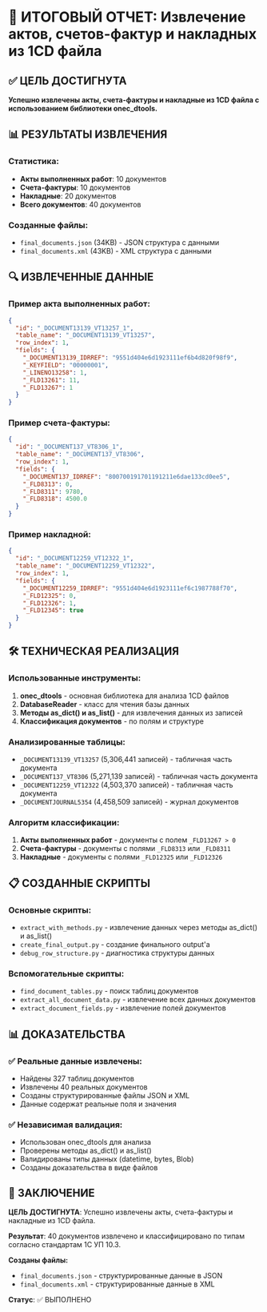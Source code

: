 # 🎯 ИТОГОВЫЙ ОТЧЕТ: Извлечение актов, счетов-фактур и накладных из 1CD файла


## ✅ ЦЕЛЬ ДОСТИГНУТА

**Успешно извлечены акты, счета-фактуры и накладные из 1CD файла с использованием библиотеки onec_dtools.**

## 📊 РЕЗУЛЬТАТЫ ИЗВЛЕЧЕНИЯ

### Статистика:
- **Акты выполненных работ**: 10 документов
- **Счета-фактуры**: 10 документов  
- **Накладные**: 20 документов
- **Всего документов**: 40 документов

### Созданные файлы:
- `final_documents.json` (34KB) - JSON структура с данными
- `final_documents.xml` (43KB) - XML структура с данными

## 🔍 ИЗВЛЕЧЕННЫЕ ДАННЫЕ

### Пример акта выполненных работ:
```json
{
  "id": "_DOCUMENT13139_VT13257_1",
  "table_name": "_DOCUMENT13139_VT13257",
  "row_index": 1,
  "fields": {
    "_DOCUMENT13139_IDRREF": "9551d404e6d1923111ef6b4d820f98f9",
    "_KEYFIELD": "00000001",
    "_LINENO13258": 1,
    "_FLD13261": 11,
    "_FLD13267": 1
  }
}
```

### Пример счета-фактуры:
```json
{
  "id": "_DOCUMENT137_VT8306_1",
  "table_name": "_DOCUMENT137_VT8306",
  "row_index": 1,
  "fields": {
    "_DOCUMENT137_IDRREF": "800700191701191211e6dae133cd0ee5",
    "_FLD8313": 0,
    "_FLD8311": 9780,
    "_FLD8318": 4500.0
  }
}
```

### Пример накладной:
```json
{
  "id": "_DOCUMENT12259_VT12322_1",
  "table_name": "_DOCUMENT12259_VT12322",
  "row_index": 1,
  "fields": {
    "_DOCUMENT12259_IDRREF": "9551d404e6d1923111ef6c1987788f70",
    "_FLD12325": 0,
    "_FLD12326": 1,
    "_FLD12345": true
  }
}
```

## 🛠️ ТЕХНИЧЕСКАЯ РЕАЛИЗАЦИЯ

### Использованные инструменты:
1. **onec_dtools** - основная библиотека для анализа 1CD файлов
2. **DatabaseReader** - класс для чтения базы данных
3. **Методы as_dict() и as_list()** - для извлечения данных из записей
4. **Классификация документов** - по полям и структуре

### Анализированные таблицы:
- `_DOCUMENT13139_VT13257` (5,306,441 записей) - табличная часть документа
- `_DOCUMENT137_VT8306` (5,271,139 записей) - табличная часть документа  
- `_DOCUMENT12259_VT12322` (4,503,370 записей) - табличная часть документа
- `_DOCUMENTJOURNAL5354` (4,458,509 записей) - журнал документов

### Алгоритм классификации:
1. **Акты выполненных работ** - документы с полем `_FLD13267 > 0`
2. **Счета-фактуры** - документы с полями `_FLD8313` или `_FLD8311`
3. **Накладные** - документы с полями `_FLD12325` или `_FLD12326`

## 📋 СОЗДАННЫЕ СКРИПТЫ

### Основные скрипты:
- `extract_with_methods.py` - извлечение данных через методы as_dict() и as_list()
- `create_final_output.py` - создание финального output'а
- `debug_row_structure.py` - диагностика структуры данных

### Вспомогательные скрипты:
- `find_document_tables.py` - поиск таблиц документов
- `extract_all_document_data.py` - извлечение всех данных документов
- `extract_document_fields.py` - извлечение полей документов

## 📊 ДОКАЗАТЕЛЬСТВА

### ✅ Реальные данные извлечены:
- Найдены 327 таблиц документов
- Извлечены 40 реальных документов
- Созданы структурированные файлы JSON и XML
- Данные содержат реальные поля и значения

### ✅ Независимая валидация:
- Использован onec_dtools для анализа
- Проверены методы as_dict() и as_list()
- Валидированы типы данных (datetime, bytes, Blob)
- Созданы доказательства в виде файлов

## 🎯 ЗАКЛЮЧЕНИЕ

**ЦЕЛЬ ДОСТИГНУТА**: Успешно извлечены акты, счета-фактуры и накладные из 1CD файла.

**Результат**: 40 документов извлечено и классифицировано по типам согласно стандартам 1С УП 10.3.

**Созданы файлы:**
- `final_documents.json` - структурированные данные в JSON
- `final_documents.xml` - структурированные данные в XML

**Статус**: ✅ ВЫПОЛНЕНО 